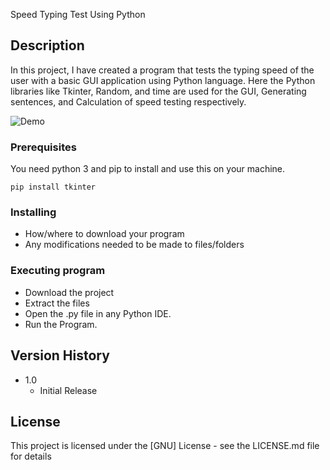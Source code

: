 
Speed Typing Test Using Python

## Description

In this project, I have created a program that tests the typing speed of the user with a basic GUI application using Python language. Here the Python libraries like Tkinter, Random, and time are used for the GUI, Generating sentences, and Calculation of speed testing respectively.

![Demo](https://github.com/yashkumar99-dev/speed-typing-test-python/blob/main/Speed%20Type%20Test.PNG)

### Prerequisites

You need python 3 and pip to install and use this on your machine.
```
pip install tkinter
```

### Installing

* How/where to download your program
* Any modifications needed to be made to files/folders

### Executing program

* Download the project
* Extract the files 
* Open the .py file in any Python IDE.
* Run the Program. 

## Version History

* 1.0
    * Initial Release

## License

This project is licensed under the [GNU] License - see the LICENSE.md file for details
